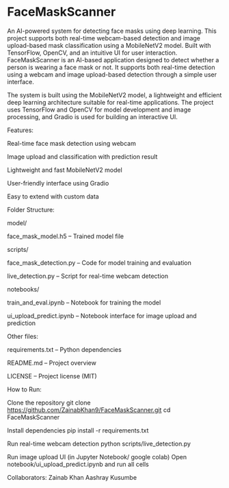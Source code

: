 # FaceMaskScanner
An AI-powered system for detecting face masks using deep learning. This project supports both real-time webcam-based detection and image upload-based mask classification using a MobileNetV2 model. Built with TensorFlow, OpenCV, and an intuitive UI for user interaction.
FaceMaskScanner is an AI-based application designed to detect whether a person is wearing a face mask or not. It supports both real-time detection using a webcam and image upload-based detection through a simple user interface.

The system is built using the MobileNetV2 model, a lightweight and efficient deep learning architecture suitable for real-time applications. The project uses TensorFlow and OpenCV for model development and image processing, and Gradio is used for building an interactive UI.

Features:

Real-time face mask detection using webcam

Image upload and classification with prediction result

Lightweight and fast MobileNetV2 model

User-friendly interface using Gradio

Easy to extend with custom data

Folder Structure:

model/

face_mask_model.h5 – Trained model file

scripts/

face_mask_detection.py – Code for model training and evaluation

live_detection.py – Script for real-time webcam detection

notebooks/

train_and_eval.ipynb – Notebook for training the model

ui_upload_predict.ipynb – Notebook interface for image upload and prediction

Other files:

requirements.txt – Python dependencies

README.md – Project overview

LICENSE – Project license (MIT)

How to Run:

Clone the repository
git clone https://github.com/ZainabKhan9/FaceMaskScanner.git
cd FaceMaskScanner

Install dependencies
pip install -r requirements.txt

Run real-time webcam detection
python scripts/live_detection.py

Run image upload UI (in Jupyter Notebook/ google colab)
Open notebook/ui_upload_predict.ipynb and run all cells

Collaborators:
Zainab Khan
Aashray Kusumbe
